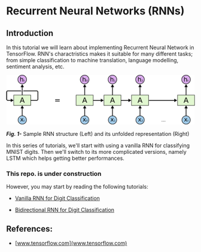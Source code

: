 # Recurrent Neural Networks (RNNs)

## Introduction

In this tutorial we will learn about implementing Recurrent Neural Network in TensorFlow. 
RNN's charactristics makes it suitable for many different tasks; from simple classification to machine translation, language modelling, sentiment analysis, etc.


![NN classifier](Tutorials/files/01.png)

___Fig. 1-___ Sample RNN structure (Left) and its unfolded representation (Right)


In this series of tutorials, we'll start with using a vanilla RNN for classifying MNIST digits. 
Then we'll switch to its more complicated versions, namely LSTM which helps getting better performances.


### This repo. is under construction
However, you may start by reading the following tutorials:
- [Vanilla RNN for Digit Classification](https://github.com/easy-tensorflow/easy-tensorflow/blob/master/7_Recurrent_Neural_Network/Tutorials/05_Vanilla_RNN_for_Classification.ipynb)

- [Bidirectional RNN for Digit Classification](https://github.com/easy-tensorflow/easy-tensorflow/blob/master/7_Recurrent_Neural_Network/Tutorials/06_Bidirectional_RNN_for_Classification.ipynb)

## References:
* [www.tensorflow.com](www.tensorflow.com)
